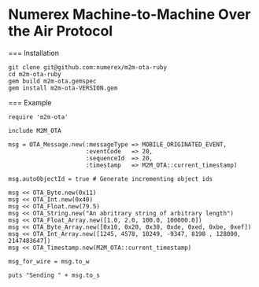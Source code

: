 Numerex Machine-to-Machine Over the Air Protocol
================================================

=== Installation

    git clone git@github.com:numerex/m2m-ota-ruby
    cd m2m-ota-ruby
    gem build m2m-ota.gemspec
    gem install m2m-ota-VERSION.gem

=== Example

    require 'm2m-ota'

    include M2M_OTA

    msg = OTA_Message.new(:messageType => MOBILE_ORIGINATED_EVENT,
                          :eventCode   => 20,
                          :sequenceId  => 20,
                          :timestamp   => M2M_OTA::current_timestamp)

    msg.autoObjectId = true # Generate incrementing object ids

    msg << OTA_Byte.new(0x11)
    msg << OTA_Int.new(0x40)
    msg << OTA_Float.new(79.5)
    msg << OTA_String.new("An abritrary string of arbitrary length")
    msg << OTA_Float_Array.new([1.0, 2.0, 100.0, 100000.0])
    msg << OTA_Byte_Array.new([0x10, 0x20, 0x30, 0xde, 0xed, 0xbe, 0xef])
    msg << OTA_Int_Array.new([1245, 4578, 10249, -9347, 8198 , 128000, 2147483647])
    msg << OTA_Timestamp.new(M2M_OTA::current_timestamp)

    msg_for_wire = msg.to_w

    puts "Sending " + msg.to_s




